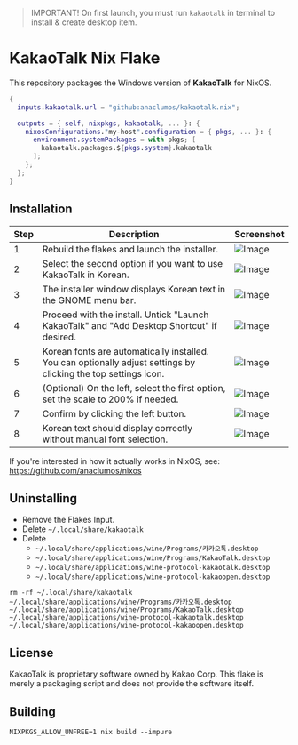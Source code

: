 > IMPORTANT! On first launch, you must run `kakaotalk` in terminal to install & create desktop item.

# KakaoTalk Nix Flake

This repository packages the Windows version of **KakaoTalk** for NixOS.

```nix
{
  inputs.kakaotalk.url = "github:anaclumos/kakaotalk.nix";

  outputs = { self, nixpkgs, kakaotalk, ... }: {
    nixosConfigurations."my-host".configuration = { pkgs, ... }: {
      environment.systemPackages = with pkgs; [
        kakaotalk.packages.${pkgs.system}.kakaotalk
      ];
    };
  };
}
```


## Installation

| Step | Description | Screenshot |
|------|-------------|------------|
| 1 | Rebuild the flakes and launch the installer. | ![Image](https://github.com/user-attachments/assets/74e76194-5f1e-4a00-93d6-dce340587f25) |
| 2 | Select the second option if you want to use KakaoTalk in Korean. | ![Image](https://github.com/user-attachments/assets/c5057455-619f-4c23-8414-7871513b1781) |
| 3 | The installer window displays Korean text in the GNOME menu bar. | ![Image](https://github.com/user-attachments/assets/367dc85f-b849-4983-81b6-4b9e90c37456) |
| 4 | Proceed with the install. Untick "Launch KakaoTalk" and "Add Desktop Shortcut" if desired. | ![Image](https://github.com/user-attachments/assets/f780d8f6-35ba-4e67-b0e0-809a8b0ccf41) |
| 5 | Korean fonts are automatically installed. You can optionally adjust settings by clicking the top settings icon. | ![Image](https://github.com/user-attachments/assets/c7556716-36b9-4c05-8549-f2ce3036a3bb) |
| 6 | (Optional) On the left, select the first option, set the scale to 200% if needed. | ![Image](https://github.com/user-attachments/assets/ae1edd23-bcaf-4307-962a-2ee0a951bc7d) |
| 7 | Confirm by clicking the left button. | ![Image](https://github.com/user-attachments/assets/45594ecc-3c06-461b-9ccc-1c4025825c20) |
| 8 | Korean text should display correctly without manual font selection. | ![Image](https://github.com/user-attachments/assets/247eb319-dfbd-40e8-8448-88501ea04d5f) |

If you're interested in how it actually works in NixOS, see: https://github.com/anaclumos/nixos

## Uninstalling

- Remove the Flakes Input.
- Delete `~/.local/share/kakaotalk`
- Delete
  - `~/.local/share/applications/wine/Programs/카카오톡.desktop`
  - `~/.local/share/applications/wine/Programs/KakaoTalk.desktop`
  - `~/.local/share/applications/wine-protocol-kakaotalk.desktop`
  - `~/.local/share/applications/wine-protocol-kakaoopen.desktop`


```
rm -rf ~/.local/share/kakaotalk ~/.local/share/applications/wine/Programs/카카오톡.desktop ~/.local/share/applications/wine/Programs/KakaoTalk.desktop ~/.local/share/applications/wine-protocol-kakaotalk.desktop ~/.local/share/applications/wine-protocol-kakaoopen.desktop
```

## License

KakaoTalk is proprietary software owned by Kakao Corp. This flake is merely a packaging script and does not provide the software itself.

## Building

```
NIXPKGS_ALLOW_UNFREE=1 nix build --impure
```